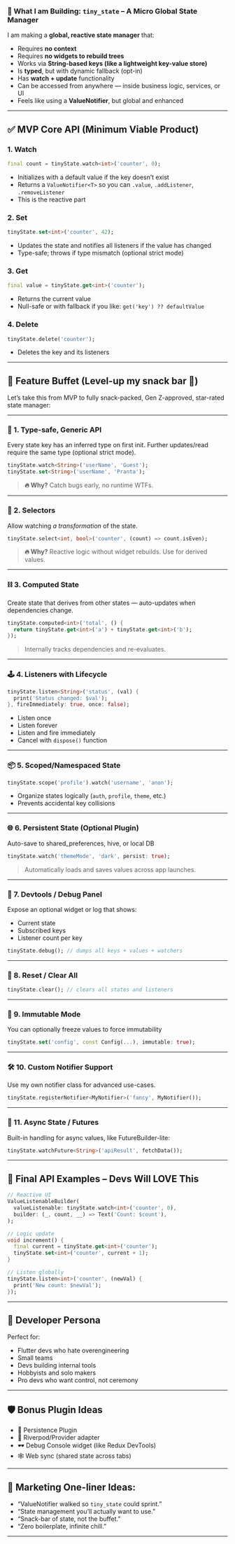 ### 🧠 What I am Building: `tiny_state` – A Micro Global State Manager

I am making a **global, reactive state manager** that:

* Requires **no context**
* Requires **no widgets to rebuild trees**
* Works via **String-based keys (like a lightweight key-value store)**
* Is **typed**, but with dynamic fallback (opt-in)
* Has **watch + update** functionality
* Can be accessed from anywhere — inside business logic, services, or UI
* Feels like using a **ValueNotifier**, but global and enhanced

---

## ✅ MVP Core API (Minimum Viable Product)

### 1. **Watch**

```dart
final count = tinyState.watch<int>('counter', 0);
```

* Initializes with a default value if the key doesn’t exist
* Returns a `ValueNotifier<T>` so you can `.value`, `.addListener`, `.removeListener`
* This is the reactive part

### 2. **Set**

```dart
tinyState.set<int>('counter', 42);
```

* Updates the state and notifies all listeners if the value has changed
* Type-safe; throws if type mismatch (optional strict mode)

### 3. **Get**

```dart
final value = tinyState.get<int>('counter');
```

* Returns the current value
* Null-safe or with fallback if you like: `get('key') ?? defaultValue`

### 4. **Delete**

```dart
tinyState.delete('counter');
```

* Deletes the key and its listeners

---

## 🌟 Feature Buffet (Level-up my snack bar 🍔)

Let’s take this from MVP to fully snack-packed, Gen Z-approved, star-rated state manager:

---

### 🧩 1. **Type-safe, Generic API**

Every state key has an inferred type on first init. Further updates/read require the same type (optional strict mode).

```dart
tinyState.watch<String>('userName', 'Guest');
tinyState.set<String>('userName', 'Pranta');
```

> **🔥 Why?** Catch bugs early, no runtime WTFs.

---

### 🔁 2. **Selectors**

Allow watching *a transformation* of the state.

```dart
tinyState.select<int, bool>('counter', (count) => count.isEven);
```

> **🔥 Why?** Reactive logic without widget rebuilds. Use for derived values.

---

### ⛓️ 3. **Computed State**

Create state that derives from other states — auto-updates when dependencies change.

```dart
tinyState.computed<int>('total', () {
  return tinyState.get<int>('a') + tinyState.get<int>('b');
});
```

> Internally tracks dependencies and re-evaluates.

---

### 🕹️ 4. **Listeners with Lifecycle**

```dart
tinyState.listen<String>('status', (val) {
  print('Status changed: $val');
}, fireImmediately: true, once: false);
```

* Listen once
* Listen forever
* Listen and fire immediately
* Cancel with `dispose()` function

---

### 📦 5. **Scoped/Namespaced State**

```dart
tinyState.scope('profile').watch('username', 'anon');
```

* Organize states logically (`auth`, `profile`, `theme`, etc.)
* Prevents accidental key collisions

---

### 🌐 6. **Persistent State (Optional Plugin)**

Auto-save to shared\_preferences, hive, or local DB

```dart
tinyState.watch('themeMode', 'dark', persist: true);
```

> Automatically loads and saves values across app launches.

---

### 🧪 7. **Devtools / Debug Panel**

Expose an optional widget or log that shows:

* Current state
* Subscribed keys
* Listener count per key

```dart
tinyState.debug(); // dumps all keys + values + watchers
```

---

### 🧼 8. **Reset / Clear All**

```dart
tinyState.clear(); // clears all states and listeners
```

---

### 🔐 9. **Immutable Mode**

You can optionally freeze values to force immutability

```dart
tinyState.set('config', const Config(...), immutable: true);
```

---

### 🛠️ 10. **Custom Notifier Support**

Use my own notifier class for advanced use-cases.

```dart
tinyState.registerNotifier<MyNotifier>('fancy', MyNotifier());
```

---

### 🔄 11. **Async State / Futures**

Built-in handling for async values, like FutureBuilder-lite:

```dart
tinyState.watchFuture<String>('apiResult', fetchData());
```

---

## 🚀 Final API Examples – Devs Will LOVE This

```dart
// Reactive UI
ValueListenableBuilder(
  valueListenable: tinyState.watch<int>('counter', 0),
  builder: (_, count, __) => Text('Count: $count'),
);

// Logic update
void increment() {
  final current = tinyState.get<int>('counter');
  tinyState.set<int>('counter', current + 1);
}

// Listen globally
tinyState.listen<int>('counter', (newVal) {
  print('New count: $newVal');
});
```

---

## 🧠 Developer Persona

Perfect for:

* Flutter devs who hate overengineering
* Small teams
* Devs building internal tools
* Hobbyists and solo makers
* Pro devs who want control, not ceremony

---

## 🛡️ Bonus Plugin Ideas

* 🔌 Persistence Plugin
* 🧵 Riverpod/Provider adapter
* 🕶️ Debug Console widget (like Redux DevTools)
* 🕸️ Web sync (shared state across tabs)

---

## 💬 Marketing One-liner Ideas:

* “ValueNotifier walked so `tiny_state` could sprint.”
* “State management you’ll actually want to use.”
* “Snack-bar of state, not the buffet.”
* “Zero boilerplate, infinite chill.”

---
